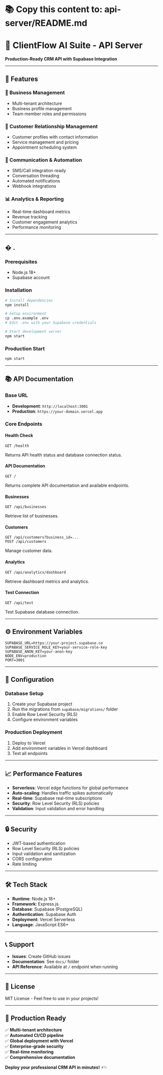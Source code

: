 # 📚 Copy this content to: api-server/README.md

# 🚀 ClientFlow AI Suite - API Server

**Production-Ready CRM API with Supabase Integration**

---

## 🌟 Features

### 🏢 Business Management
- Multi-tenant architecture
- Business profile management
- Team member roles and permissions

### 👥 Customer Relationship Management
- Customer profiles with contact information
- Service management and pricing
- Appointment scheduling system

### 💼 Communication & Automation
- SMS/Call integration ready
- Conversation threading
- Automated notifications
- Webhook integrations

### 📊 Analytics & Reporting
- Real-time dashboard metrics
- Revenue tracking
- Customer engagement analytics
- Performance monitoring

---

## �                        .

### Prerequisites
- Node.js 18+
- Supabase account

### Installation
```bash
# Install dependencies
npm install

# Setup environment
cp .env.example .env
# Edit .env with your Supabase credentials

# Start development server
npm start
```

### Production Start
```bash
npm start
```

---

## 📚 API Documentation

### Base URL
- **Development**: `http://localhost:3001`
- **Production**: `https://your-domain.vercel.app`

### Core Endpoints

#### Health Check
```http
GET /health
```
Returns API health status and database connection status.

#### API Documentation
```http
GET /
```
Returns complete API documentation and available endpoints.

#### Businesses
```http
GET /api/businesses
```
Retrieve list of businesses.

#### Customers
```http
GET /api/customers?business_id=...
POST /api/customers
```
Manage customer data.

#### Analytics
```http
GET /api/analytics/dashboard
```
Retrieve dashboard metrics and analytics.

#### Test Connection
```http
GET /api/test
```
Test Supabase database connection.

---

## ⚙️ Environment Variables

```env
SUPABASE_URL=https://your-project.supabase.co
SUPABASE_SERVICE_ROLE_KEY=your-service-role-key
SUPABASE_ANON_KEY=your-anon-key
NODE_ENV=production
PORT=3001
```

---

## 🔧 Configuration

### Database Setup
1. Create your Supabase project
2. Run the migrations from `supabase/migrations/` folder
3. Enable Row Level Security (RLS)
4. Configure environment variables

### Production Deployment
1. Deploy to Vercel
2. Add environment variables in Vercel dashboard
3. Test all endpoints

---

## 📈 Performance Features

- **Serverless**: Vercel edge functions for global performance
- **Auto-scaling**: Handles traffic spikes automatically
- **Real-time**: Supabase real-time subscriptions
- **Security**: Row Level Security (RLS) policies
- **Validation**: Input validation and error handling

---

## 🔒 Security

- JWT-based authentication
- Row Level Security (RLS) policies
- Input validation and sanitization
- CORS configuration
- Rate limiting

---

## 🛠️ Tech Stack

- **Runtime**: Node.js 18+
- **Framework**: Express.js
- **Database**: Supabase (PostgreSQL)
- **Authentication**: Supabase Auth
- **Deployment**: Vercel Serverless
- **Language**: JavaScript ES6+

---

## 📞 Support

- **Issues**: Create GitHub issues
- **Documentation**: See `docs/` folder
- **API Reference**: Available at `/` endpoint when running

---

## 📜 License

MIT License - Feel free to use in your projects!

---

## 🎯 Production Ready

✅ **Multi-tenant architecture**  
✅ **Automated CI/CD pipeline**  
✅ **Global deployment with Vercel**  
✅ **Enterprise-grade security**  
✅ **Real-time monitoring**  
✅ **Comprehensive documentation**  

**Deploy your professional CRM API in minutes!** ⚡✨
